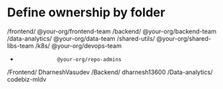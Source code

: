 # Define ownership by folder
/frontend/         @your-org/frontend-team
/backend/          @your-org/backend-team
/data-analytics/   @your-org/data-team
/shared-utils/     @your-org/shared-libs-team
/k8s/              @your-org/devops-team
*                  @your-org/repo-admins
/Frontend/ DharneshVasudev
/Backend/ dharnesh13600 
/Data-analytics/ codebiz-mldv

